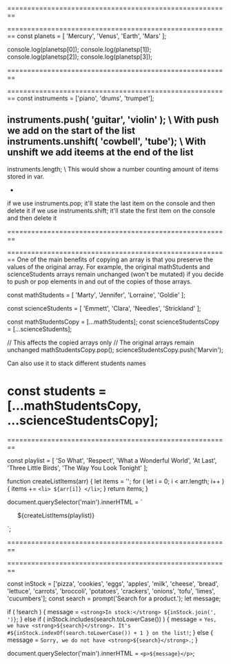 ========================================================
<!-- Arrays example -->
========================================================
const planets = [ 
  'Mercury',
  'Venus',
  'Earth',
  'Mars'
];

console.log(planetsp[0]);
console.log(planetsp[1]);
console.log(planetsp[2]);
console.log(planetsp[3]);

========================================================
<!-- add and remove items, also count how many there are -->
========================================================
const instruments = ['piano', 'drums', 'trumpet'];

instruments.push( 'guitar', 'violin' ); \\ With push we add on the start of the list
instruments.unshift( 'cowbell', 'tube'); \\ With unshift we add iteems at the end of the list
-

instruments.length; \\ This would show a number counting amount of items stored in var.

-
if we use instruments.pop; it'll state the last item on the console and then delete it
if we use instruments.shift; it'll state the first item on the console and then delete it

========================================================
<!-- Spread -->
========================================================
One of the main benefits of copying an array is that you preserve the values of the original array. For example, the original mathStudents and scienceStudents arrays remain unchanged (won't be mutated) if you decide to push or pop elements in and out of the copies of those arrays.

const mathStudents = [
  'Marty',
  'Jennifer',
  'Lorraine',
  'Goldie'
];

const scienceStudents = [
  'Emmett', 
  'Clara', 
  'Needles',
  'Strickland'
];

const mathStudentsCopy = [...mathStudents];
const scienceStudentsCopy = [...scienceStudents];

// This affects the copied arrays only
//  The original arrays remain unchanged
mathStudentsCopy.pop();
scienceStudentsCopy.push('Marvin');

Can also use it to stack different students names

const students = [...mathStudentsCopy, ...scienceStudentsCopy];
========================================================
<!-- loops -->
========================================================

const playlist = [
  'So What',
  'Respect',
  'What a Wonderful World',
  'At Last',
  'Three Little Birds',
  'The Way You Look Tonight'
];

function createListItems(arr) {
  let items = '';
  for ( let i = 0; i < arr.length; i++ ) {
    items += `<li> ${arr[i]} </li>`;
  }
  return items;
}

document.querySelector('main').innerHTML = `
  <ol>
    ${createListItems(playlist)}
  </ol>
`;

========================================================
<!-- Locate and join array elements -->
========================================================

const inStock = ['pizza', 'cookies', 'eggs', 'apples', 'milk', 'cheese', 'bread', 'lettuce', 'carrots', 'broccoli', 'potatoes', 'crackers', 'onions', 'tofu', 'limes', 'cucumbers'];
const search = prompt('Search for a product.');
let message;


if ( !search ) {
  message = `<strong>In stock:</strong> ${inStock.join(', ')}`;
} else if ( inStock.includes(search.toLowerCase()) ) {
  message = `Yes, we have <strong>${search}</strong>. It's #${inStock.indexOf(search.toLowerCase()) + 1 } on the list!`;
} else {
  message = `Sorry, we do not have <strong>${search}</strong>.`;
}

document.querySelector('main').innerHTML = `<p>${message}</p>`;